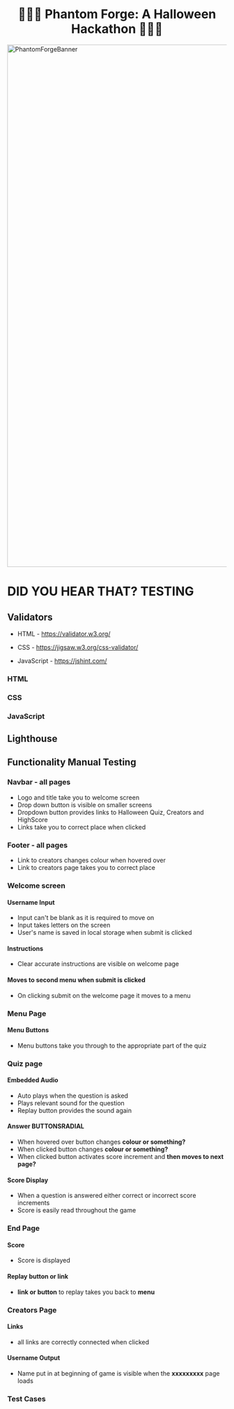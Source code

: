 <h1 align="center"><strong>🎃🎃🎃 Phantom Forge: A Halloween Hackathon 🎃🎃🎃</strong>

</h1>


<img src="https://res.cloudinary.com/djdefbnij/image/upload/v1695815394/October-banner_alm4vx.jpg" alt="PhantomForgeBanner" width="1200"/>

# DID YOU HEAR THAT? TESTING 

## Validators

- HTML - https://validator.w3.org/

- CSS - https://jigsaw.w3.org/css-validator/

- JavaScript - https://jshint.com/

### HTML

### CSS

### JavaScript

## Lighthouse 

## Functionality Manual Testing

### Navbar - all pages

- Logo and title take you to welcome screen
- Drop down button is visible on smaller screens
- Dropdown button provides links to Halloween Quiz, Creators and HighScore
- Links take you to correct place when clicked

### Footer - all pages

- Link to creators changes colour when hovered over
- Link to creators page takes you to correct place

### Welcome screen

#### Username Input

- Input can't be blank as it is required to move on
- Input takes letters on the screen 
- User's name is saved in local storage when submit is clicked

#### Instructions

- Clear accurate instructions are visible on welcome page

#### Moves to second menu when submit is clicked

- On clicking submit on the welcome page it moves to a menu

### Menu Page

#### Menu Buttons

- Menu buttons take you through to the appropriate part of the quiz

### Quiz page

#### Embedded Audio

- Auto plays when the question is asked
- Plays relevant sound for the question
- Replay button provides the sound again

#### Answer **BUTTONSRADIAL**

- When hovered over button changes **colour or something?**
- When clicked button changes **colour or something?**
- When clicked button activates score increment and **then moves to next page?**

#### Score Display

- When a question is answered either correct or incorrect score increments
- Score is easily read throughout the game

### End Page

#### Score

- Score is displayed

#### Replay **button or link**

- **link or button** to replay takes you back to **menu**

### Creators Page

#### Links

- all links are correctly connected when clicked

#### Username Output

- Name put in at beginning of game is visible when the **xxxxxxxxx** page loads

### Test Cases